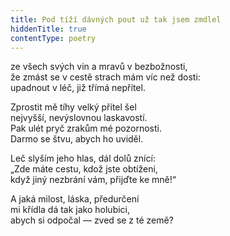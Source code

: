 ```yaml
---
title: Pod tíží dávných pout už tak jsem zmdlel
hiddenTitle: true
contentType: poetry
---
```


<section>

ze všech svých vin a mravů v bezbožnosti,  
že zmást se v cestě strach mám víc než dosti:  
upadnout v léč, již třímá nepřítel.

</section>

<section>

Zprostit mě tíhy velký přítel šel  
nejvyšší, nevýslovnou laskavostí.  
Pak ulét pryč zrakům mé pozornosti.  
Darmo se štvu, abych ho uviděl.

</section>

<section>

Leč slyším jeho hlas, dál dolů znící:  
„Zde máte cestu, kdož jste obtíženi,  
když jiný nezbrání vám, přijďte ke mně!“

</section>

<section>

A jaká milost, láska, předurčení  
mi křídla dá tak jako holubici,  
abych si odpočal — zved se z té země?

</section>
